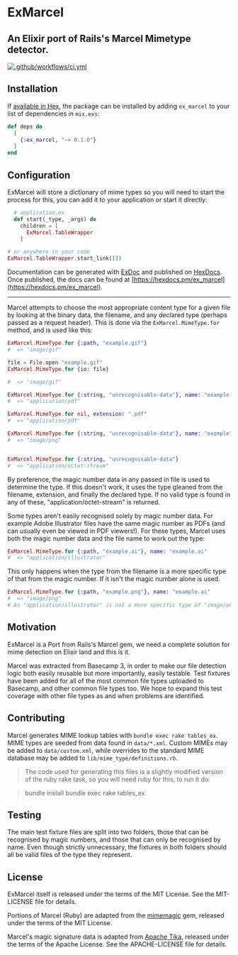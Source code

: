 # ExMarcel

## An Elixir port of Rails's Marcel Mimetype detector.

[![.github/workflows/ci.yml](https://github.com/chaskiq/ex-marcel/actions/workflows/elixir.yml/badge.svg)](https://github.com/chaskiq/ex-marcel/actions/workflows/elixir.yml)

## Installation

If [available in Hex](https://hex.pm/docs/publish), the package can be installed
by adding `ex_marcel` to your list of dependencies in `mix.exs`:

```elixir
def deps do
  [
    {:ex_marcel, "~> 0.1.0"}
  ]
end
```

## Configuration

ExMarcel will store a dictionary of mime types so you will need to start the process for this, you can add it to your application or start it directly:

```elixir
  # application.ex
  def start(_type, _args) do
    children = [
      ExMarcel.TableWrapper
    ]
```

```elixir
# or anywhere in your code
ExMarcel.TableWrapper.start_link([])
```


Documentation can be generated with [ExDoc](https://github.com/elixir-lang/ex_doc)
and published on [HexDocs](https://hexdocs.pm). Once published, the docs can
be found at [https://hexdocs.pm/ex_marcel](https://hexdocs.pm/ex_marcel).

----

Marcel attempts to choose the most appropriate content type for a given file by looking at the binary data, the filename, and any declared type (perhaps passed as a request header). This is done via the `ExMarcel.MimeType.for` method, and is used like this:

```elixir
ExMarcel.MimeType.for {:path, "example.gif"}
#  => "image/gif"

file = File.open "example.gif"
ExMarcel.MimeType.for {io: file}

#  => "image/gif"

ExMarcel.MimeType.for {:string, "unrecognisable-data"}, name: "example.pdf"
#  => "application/pdf"

ExMarcel.MimeType.for nil, extension: ".pdf"
#  => "application/pdf"

ExMarcel.MimeType.for {:string, "unrecognisable-data"}, name: "example", declared_type: "image/png"
#  => "image/png"


ExMarcel.MimeType.for {:string, "unrecognisable-data"}
#  => "application/octet-stream"
```

By preference, the magic number data in any passed in file is used to determine the type. If this doesn't work, it uses the type gleaned from the filename, extension, and finally the declared type. If no valid type is found in any of these, "application/octet-stream" is returned.

Some types aren't easily recognised solely by magic number data. For example Adobe Illustrator files have the same magic number as PDFs (and can usually even be viewed in PDF viewers!). For these types, Marcel uses both the magic number data and the file name to work out the type:

```elixir
ExMarcel.MimeType.for {:path, "example.ai"}, name: "example.ai"
#  => "application/illustrator"
```

This only happens when the type from the filename is a more specific type of that from the magic number. If it isn't the magic number alone is used.

```elixir
ExMarcel.MimeType.for {:path, "example.png"}, name: "example.ai"
#  => "image/png"
# As "application/illustrator" is not a more specific type of "image/png", the filename is ignored
```

## Motivation

ExMarcel is a Port from Rails's Marcel gem, we need a complete solution for mime detection on Elixir land and this is it.

Marcel was extracted from Basecamp 3, in order to make our file detection logic both easily reusable but more importantly, easily testable. Test fixtures have been added for all of the most common file types uploaded to Basecamp, and other common file types too. We hope to expand this test coverage with other file types as and when problems are identified.

## Contributing

Marcel generates MIME lookup tables with `bundle exec rake tables_ex`. MIME types are seeded from data found in `data/*.xml`. Custom MIMEs may be added to `data/custom.xml`, while overrides to the standard MIME database may be added to `lib/mime_type/definitions.rb`.

> The code used for generating this files is a slightly modified version of the ruby rake task, so you will need ruby for this, to run it do:

 > bundle install
 > bundle exec rake tables_ex

## Testing

The main test fixture files are split into two folders, those that can be recognised by magic numbers, and those that can only be recognised by name. Even though strictly unnecessary, the fixtures in both folders should all be valid files of the type they represent.

## License

ExMarcel itself is released under the terms of the MIT License. See the MIT-LICENSE file for details.

Portions of Marcel (Ruby) are adapted from the [mimemagic] gem, released under the terms of the MIT License.

Marcel's magic signature data is adapted from [Apache Tika](https://tika.apache.org), released under the terms of the Apache License. See the APACHE-LICENSE file for details.

[mimemagic]: https://github.com/mimemagicrb/mimemagic


